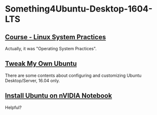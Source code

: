 # Something4Ubuntu-Desktop-1604-LTS

## [Course - Linux System Practices](./Course-Linux-Practices)

Actually, it was "Operating System Practices".

## [Tweak My Own Ubuntu](./Tweak-My-Own-Ubuntu)

There are some contents about configuring and customizing Ubuntu Desktop/Server, 16.04 only.

## [Install Ubuntu on nVIDIA Notebook](./NVIDIA-FxxK-YOU)

Helpful?
